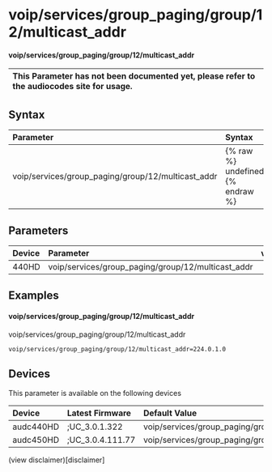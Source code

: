 ﻿---
description: voip/services/group_paging/group/12/multicast_addr
search: false
---

# voip/services/group_paging/group/12/multicast_addr

#### voip/services/group_paging/group/12/multicast_addr


| This Parameter has not been documented yet, please refer to the audiocodes site for usage.  |
| :--- |

## Syntax
| Parameter | Syntax |
| :--- | :--- |
|voip/services/group_paging/group/12/multicast_addr | {% raw %} undefined {% endraw %} |

## Parameters
|Device|Parameter|value|Description|
|:---|:---|:---|:---|
| 440HD | voip/services/group_paging/group/12/multicast_addr |  |  |

## Examples
#### voip/services/group_paging/group/12/multicast_addr

voip/services/group_paging/group/12/multicast_addr

```
voip/services/group_paging/group/12/multicast_addr=224.0.1.0
```

## Devices
This parameter is available on the following devices

| Device | Latest Firmware | Default Value |
|:---|:---|:---|
| audc440HD | ;UC_3.0.1.322 | voip/services/group_paging/group/12/multicast_addr=224.0.1.0 
| audc450HD | ;UC_3.0.4.111.77 | voip/services/group_paging/group/12/multicast_addr=224.0.1.0 

(view disclaimer)[disclaimer]
